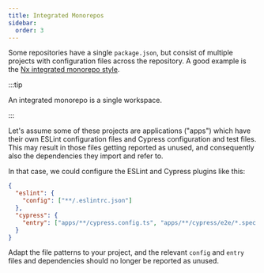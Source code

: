 ```yaml
---
title: Integrated Monorepos
sidebar:
  order: 3
---
```


Some repositories have a single `package.json`, but consist of multiple projects
with configuration files across the repository. A good example is the [Nx
integrated monorepo style][1].

:::tip

An integrated monorepo is a single workspace.

:::

Let's assume some of these projects are applications ("apps") which have their
own ESLint configuration files and Cypress configuration and test files. This
may result in those files getting reported as unused, and consequently also the
dependencies they import and refer to.

In that case, we could configure the ESLint and Cypress plugins like this:

```json title="knip.json"
{
  "eslint": {
    "config": ["**/.eslintrc.json"]
  },
  "cypress": {
    "entry": ["apps/**/cypress.config.ts", "apps/**/cypress/e2e/*.spec.ts"]
  }
}
```

Adapt the file patterns to your project, and the relevant `config` and `entry`
files and dependencies should no longer be reported as unused.

[1]: https://nx.dev/getting-started/tutorials/integrated-repo-tutorial

